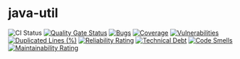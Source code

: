 # java-util

![CI Status](https://github.com/robin-code/java-util/actions/workflows/ci.yaml/badge.svg)
[![Quality Gate Status](https://sonarcloud.io/api/project_badges/measure?project=robin-code_java-util&metric=alert_status)](https://sonarcloud.io/summary/new_code?id=robin-code_java-util)
[![Bugs](https://sonarcloud.io/api/project_badges/measure?project=robin-code_java-util&metric=bugs)](https://sonarcloud.io/summary/new_code?id=robin-code_java-util)
[![Coverage](https://sonarcloud.io/api/project_badges/measure?project=robin-code_java-util&metric=coverage)](https://sonarcloud.io/summary/new_code?id=robin-code_java-util)
[![Vulnerabilities](https://sonarcloud.io/api/project_badges/measure?project=robin-code_java-util&metric=vulnerabilities)](https://sonarcloud.io/summary/new_code?id=robin-code_java-util)
[![Duplicated Lines (%)](https://sonarcloud.io/api/project_badges/measure?project=robin-code_java-util&metric=duplicated_lines_density)](https://sonarcloud.io/summary/new_code?id=robin-code_java-util)
[![Reliability Rating](https://sonarcloud.io/api/project_badges/measure?project=robin-code_java-util&metric=reliability_rating)](https://sonarcloud.io/summary/new_code?id=robin-code_java-util)
[![Technical Debt](https://sonarcloud.io/api/project_badges/measure?project=robin-code_java-util&metric=sqale_index)](https://sonarcloud.io/summary/new_code?id=robin-code_java-util)
[![Code Smells](https://sonarcloud.io/api/project_badges/measure?project=robin-code_java-util&metric=code_smells)](https://sonarcloud.io/summary/new_code?id=robin-code_java-util)
[![Maintainability Rating](https://sonarcloud.io/api/project_badges/measure?project=robin-code_java-util&metric=sqale_rating)](https://sonarcloud.io/summary/new_code?id=robin-code_java-util)